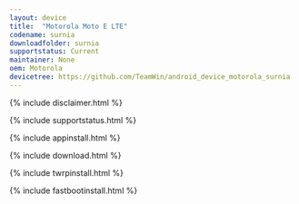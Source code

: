 ```yaml
---
layout: device
title:  "Motorola Moto E LTE"
codename: surnia
downloadfolder: surnia
supportstatus: Current
maintainer: None
oem: Motorola
devicetree: https://github.com/TeamWin/android_device_motorola_surnia
---
```


{% include disclaimer.html %}

{% include supportstatus.html %}

{% include appinstall.html %}

{% include download.html %}

{% include twrpinstall.html %}

{% include fastbootinstall.html %}
